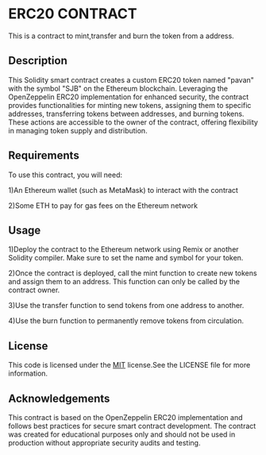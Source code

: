 # ERC20 CONTRACT

This is a contract to mint,transfer and burn the token from a address.


## Description

This Solidity smart contract creates a custom ERC20 token named "pavan" with the symbol "SJB" on the Ethereum blockchain. Leveraging the OpenZeppelin ERC20 implementation for enhanced security, the contract provides functionalities for minting new tokens, assigning them to specific addresses, transferring tokens between addresses, and burning tokens. These actions are accessible to the owner of the contract, offering flexibility in managing token supply and distribution.
 

## Requirements

To use this contract, you will need:

1)An Ethereum wallet (such as MetaMask) to interact with the contract

2)Some ETH to pay for gas fees on the Ethereum network
## Usage

1)Deploy the contract to the Ethereum network using Remix or another Solidity compiler. Make sure to set the name and symbol for your token.

2)Once the contract is deployed, call the mint function to create new tokens and assign them to an address. This function can only be called by the contract owner.

3)Use the transfer function to send tokens from one address to another.

4)Use the burn function to permanently remove tokens from circulation.
## License

This code is licensed under the [MIT](https://choosealicense.com/licenses/mit/) license.See the LICENSE file for more information.


## Acknowledgements

This contract is based on the OpenZeppelin ERC20 implementation and follows best practices for secure smart contract development. The contract was created for educational purposes only and should not be used in production without appropriate security audits and testing.
